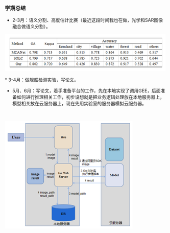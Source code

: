### 学期总结

* 2-3月：语义分割、高度估计比赛（最近这段时间我也在做，光学和SAR图像融合做语义分割）。

<p float="left">
  <img src="./images/6_8_1.png">
</p>
* 3-4月：做舰船检测实验，写论文。

* 5月、6月：写论文，着手准备平台的工作，先在本地实现了调用GEE，后面准备如何进行推理相关工作，初步设想就是把业务逻辑处理放在本地服务器上，模型相关放在云服务器上，现在先用实验室的服务器模拟云服务器。
<br>
 <p float="left">
  <img src="./images/6_8_2.png"/ width="400px">
</p>
